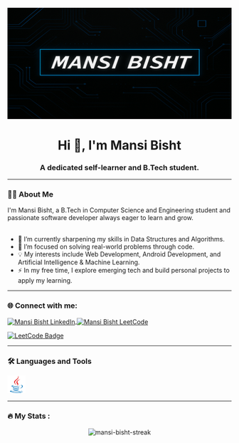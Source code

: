 <div align="center">
  <img src="https://github.com/mansicode12/mansicode12/blob/main/cd8ac956-95ad-4dce-ace9-622042b3761e%20(1).png" alt="Mansi Bisht Banner" width="1000%" height="250"/>
</div>

<h1 align="center">Hi 👋, I'm Mansi Bisht</h1>
<h3 align="center">A dedicated self-learner and B.Tech student.</h3>

---

<h3 align="left">👩‍💻 About Me</h3>

<p align="left">
I'm Mansi Bisht, a B.Tech in Computer Science and Engineering student and passionate software developer always eager to learn and grow.<br><br>

- 🔭 I’m currently sharpening my skills in Data Structures and Algorithms.<br>
- 🌱 I’m focused on solving real-world problems through code.<br>
- 💡 My interests include Web Development, Android Development, and Artificial Intelligence & Machine Learning.<br>
- ⚡ In my free time, I explore emerging tech and build personal projects to apply my learning.

</p>

---

### 🌐 Connect with me:
<p align="left">
    <a href="https://www.linkedin.com/in/mansi-bisht-75805327b/" target="_blank">
        <img align="center" src="https://raw.githubusercontent.com/rahuldkjain/github-profile-readme-generator/master/src/images/icons/Social/linked-in-alt.svg" alt="Mansi Bisht LinkedIn" height="30" width="40" />
    </a>
    <a href="https://leetcode.com/u/Mansi_Bisht01/" target="_blank">
        <img align="center" src="https://raw.githubusercontent.com/rahuldkjain/github-profile-readme-generator/master/src/images/icons/Social/leet-code.svg" alt="Mansi Bisht LeetCode" height="30" width="40" />
    </a>
</p>

<p align="left">
    <a href="https://leetcode.com/u/Mansi_Bisht01/" target="_blank">
        <img src="https://img.shields.io/badge/LeetCode-Mansi_Bisht01-orange?style=flat-square&logo=leetcode" alt="LeetCode Badge"/>
    </a>
</p>

---

<h3 align="left">🛠 Languages and Tools</h3>

<div align="left">
    <a href="https://www.java.com" target="_blank" rel="noreferrer">
        <img src="https://raw.githubusercontent.com/devicons/devicon/master/icons/java/java-original.svg" alt="java" width="40" height="40"/>
    </a>
</div>

---

<h3 align="left">🔥 My Stats :</h3>

<div align="center">
    <p>
        <img align="center" src="https://github-readme-streak-stats.herokuapp.com/?user=mansicode12&theme=dark" alt="mansi-bisht-streak" />
    </p>
</div>
